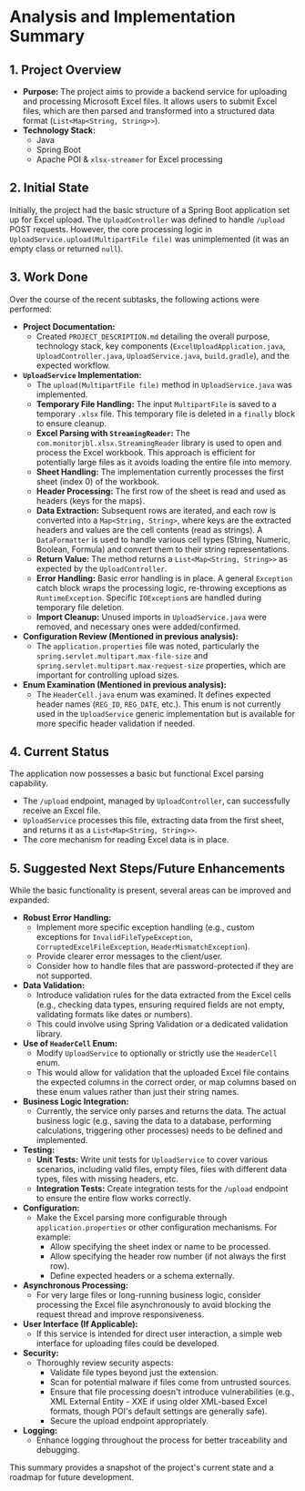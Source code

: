 # Analysis and Implementation Summary

## 1. Project Overview

*   **Purpose:** The project aims to provide a backend service for uploading and processing Microsoft Excel files. It allows users to submit Excel files, which are then parsed and transformed into a structured data format (`List<Map<String, String>>`).
*   **Technology Stack:**
    *   Java
    *   Spring Boot
    *   Apache POI & `xlsx-streamer` for Excel processing

## 2. Initial State

Initially, the project had the basic structure of a Spring Boot application set up for Excel upload. The `UploadController` was defined to handle `/upload` POST requests. However, the core processing logic in `UploadService.upload(MultipartFile file)` was unimplemented (it was an empty class or returned `null`).

## 3. Work Done

Over the course of the recent subtasks, the following actions were performed:

*   **Project Documentation:**
    *   Created `PROJECT_DESCRIPTION.md` detailing the overall purpose, technology stack, key components (`ExcelUploadApplication.java`, `UploadController.java`, `UploadService.java`, `build.gradle`), and the expected workflow.
*   **`UploadService` Implementation:**
    *   The `upload(MultipartFile file)` method in `UploadService.java` was implemented.
    *   **Temporary File Handling:** The input `MultipartFile` is saved to a temporary `.xlsx` file. This temporary file is deleted in a `finally` block to ensure cleanup.
    *   **Excel Parsing with `StreamingReader`:** The `com.monitorjbl.xlsx.StreamingReader` library is used to open and process the Excel workbook. This approach is efficient for potentially large files as it avoids loading the entire file into memory.
    *   **Sheet Handling:** The implementation currently processes the first sheet (index 0) of the workbook.
    *   **Header Processing:** The first row of the sheet is read and used as headers (keys for the maps).
    *   **Data Extraction:** Subsequent rows are iterated, and each row is converted into a `Map<String, String>`, where keys are the extracted headers and values are the cell contents (read as strings). A `DataFormatter` is used to handle various cell types (String, Numeric, Boolean, Formula) and convert them to their string representations.
    *   **Return Value:** The method returns a `List<Map<String, String>>` as expected by the `UploadController`.
    *   **Error Handling:** Basic error handling is in place. A general `Exception` catch block wraps the processing logic, re-throwing exceptions as `RuntimeException`. Specific `IOException`s are handled during temporary file deletion.
    *   **Import Cleanup:** Unused imports in `UploadService.java` were removed, and necessary ones were added/confirmed.
*   **Configuration Review (Mentioned in previous analysis):**
    *   The `application.properties` file was noted, particularly the `spring.servlet.multipart.max-file-size` and `spring.servlet.multipart.max-request-size` properties, which are important for controlling upload sizes.
*   **Enum Examination (Mentioned in previous analysis):**
    *   The `HeaderCell.java` enum was examined. It defines expected header names (`REG_ID`, `REG_DATE`, etc.). This enum is not currently used in the `UploadService` generic implementation but is available for more specific header validation if needed.

## 4. Current Status

The application now possesses a basic but functional Excel parsing capability.
*   The `/upload` endpoint, managed by `UploadController`, can successfully receive an Excel file.
*   `UploadService` processes this file, extracting data from the first sheet, and returns it as a `List<Map<String, String>>`.
*   The core mechanism for reading Excel data is in place.

## 5. Suggested Next Steps/Future Enhancements

While the basic functionality is present, several areas can be improved and expanded:

*   **Robust Error Handling:**
    *   Implement more specific exception handling (e.g., custom exceptions for `InvalidFileTypeException`, `CorruptedExcelFileException`, `HeaderMismatchException`).
    *   Provide clearer error messages to the client/user.
    *   Consider how to handle files that are password-protected if they are not supported.
*   **Data Validation:**
    *   Introduce validation rules for the data extracted from the Excel cells (e.g., checking data types, ensuring required fields are not empty, validating formats like dates or numbers).
    *   This could involve using Spring Validation or a dedicated validation library.
*   **Use of `HeaderCell` Enum:**
    *   Modify `UploadService` to optionally or strictly use the `HeaderCell` enum.
    *   This would allow for validation that the uploaded Excel file contains the expected columns in the correct order, or map columns based on these enum values rather than just their string names.
*   **Business Logic Integration:**
    *   Currently, the service only parses and returns the data. The actual business logic (e.g., saving the data to a database, performing calculations, triggering other processes) needs to be defined and implemented.
*   **Testing:**
    *   **Unit Tests:** Write unit tests for `UploadService` to cover various scenarios, including valid files, empty files, files with different data types, files with missing headers, etc.
    *   **Integration Tests:** Create integration tests for the `/upload` endpoint to ensure the entire flow works correctly.
*   **Configuration:**
    *   Make the Excel parsing more configurable through `application.properties` or other configuration mechanisms. For example:
        *   Allow specifying the sheet index or name to be processed.
        *   Allow specifying the header row number (if not always the first row).
        *   Define expected headers or a schema externally.
*   **Asynchronous Processing:**
    *   For very large files or long-running business logic, consider processing the Excel file asynchronously to avoid blocking the request thread and improve responsiveness.
*   **User Interface (If Applicable):**
    *   If this service is intended for direct user interaction, a simple web interface for uploading files could be developed.
*   **Security:**
    *   Thoroughly review security aspects:
        *   Validate file types beyond just the extension.
        *   Scan for potential malware if files come from untrusted sources.
        *   Ensure that file processing doesn't introduce vulnerabilities (e.g., XML External Entity - XXE if using older XML-based Excel formats, though POI's default settings are generally safe).
        *   Secure the upload endpoint appropriately.
*   **Logging:**
    *   Enhance logging throughout the process for better traceability and debugging.

This summary provides a snapshot of the project's current state and a roadmap for future development.
